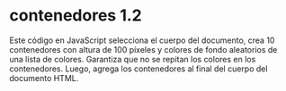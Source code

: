 # contenedores 1.2
Este código en JavaScript selecciona el cuerpo del documento, crea 10 contenedores con altura de 100 píxeles y colores de fondo aleatorios de una lista de colores. Garantiza que no se repitan los colores en los contenedores. Luego, agrega los contenedores al final del cuerpo del documento HTML.